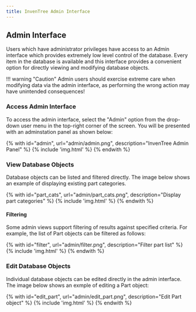 ```yaml
---
title: InvenTree Admin Interface
---
```


## Admin Interface

Users which have administrator privileges have access to an Admin interface which provides extremely low level control of the database. Every item in the database is available and this interface provides a convenient option for directly viewing and modifying database objects.

!!! warning "Caution"
	Admin users should exercise extreme care when modifying data via the admin interface, as performing the wrong action may have unintended consequences!

### Access Admin Interface

To access the admin interface, select the "Admin" option from the drop-down user menu in the top-right corner of the screen. You will be presented with an adminstation panel as shown below:

{% with id="admin", url="admin/admin.png", description="InvenTree Admin Panel" %}
{% include 'img.html' %}
{% endwith %}

### View Database Objects

Database objects can be listed and filtered directly. The image below shows an example of displaying existing part categories.

{% with id="part_cats", url="admin/part_cats.png", description="Display part categories" %}
{% include 'img.html' %}
{% endwith %}

#### Filtering

Some admin views support filtering of results against specified criteria. For example, the list of Part objects can be filtered as follows:

{% with id="filter", url="admin/filter.png", description="Filter part list" %}
{% include 'img.html' %}
{% endwith %}

### Edit Database Objects

Individual database objects can be edited directly in the admin interface. The image below shows an exmple of editing a Part object:

{% with id="edit_part", url="admin/edit_part.png", description="Edit Part object" %}
{% include 'img.html' %}
{% endwith %}
